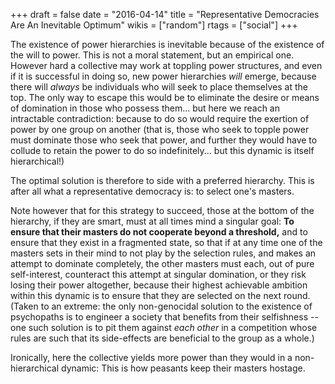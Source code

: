 +++
draft = false
date = "2016-04-14"
title = "Representative Democracies Are An Inevitable Optimum"
wikis = ["random"]
rtags = ["social"]
+++

The existence of power hierarchies is inevitable because of the existence of the
will to power. This is not a moral statement, but an empirical one. However hard
a collective may work at toppling power structures, and even if it is successful
in doing so, new power hierarchies
*will* emerge, because there will *always* be individuals who will seek to place
themselves at the top.
The only way to escape this would be to eliminate the desire
or means of domination in those who possess them... but here we reach an
intractable contradiction: because to do so would require the exertion of power
by one group on another (that is, those who seek to topple power must dominate
those who seek that power, and further they would have to collude to retain the
power to do so indefinitely...  but this dynamic is itself hierarchical!)

The optimal solution is therefore to side with a preferred hierarchy. This is
after all what a representative democracy is: to select one's masters.

Note however that for this strategy to succeed, those at the bottom of the
hierarchy, if they are smart, must at all times mind a singular goal: **To ensure
that their masters do not cooperate beyond a threshold,**
and to ensure that they exist in a
fragmented state, so that if at any time one of the masters sets in
their mind to not play by the selection rules, and makes an attempt to dominate 
completely, the other
masters must each, out of pure self-interest, counteract this attempt at
singular domination, or they risk losing their power altogether, because their
highest achievable ambition within this dynamic is to ensure that they are
selected on the next round. (Taken to an extreme: the only non-genocidal
solution to the existence of psychopaths is to engineer a society that
benefits from their selfishness -- one such solution is to pit them
against *each other* in a competition whose rules are such that its
side-effects are beneficial to the group as a whole.)

Ironically, here the collective yields more power than they would in a
non-hierarchical dynamic: This is how peasants keep their masters hostage.
